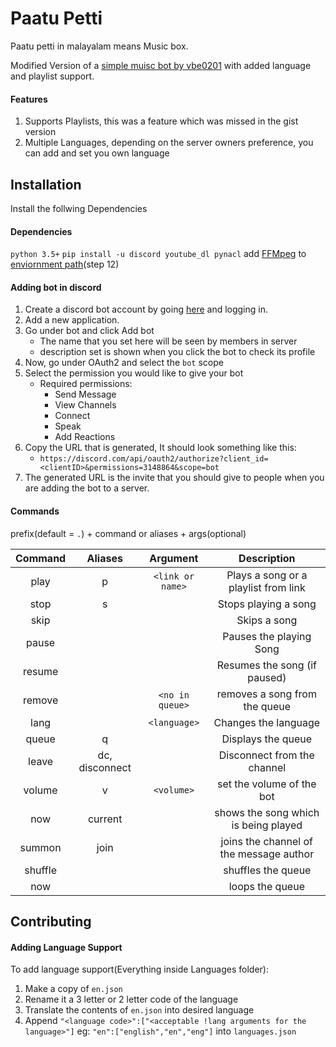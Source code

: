 # Paatu Petti
Paatu petti in malayalam means Music box. 


Modified Version of a [simple muisc bot by vbe0201](https://gist.github.com/vbe0201/ade9b80f2d3b64643d854938d40a0a2d) with added language and playlist support.




#### Features
1. Supports Playlists, this was a feature which was missed in the gist version
2. Multiple Languages, depending on the server owners preference, you can add and set you own language

## Installation
Install the follwing Dependencies
#### Dependencies
`python 3.5+`
`pip install -u discord youtube_dl pynacl`
add [FFMpeg](https://ffmpeg.org/download.html) to [enviornment path](https://www.wikihow.com/Install-FFmpeg-on-Windows)(step 12)

#### Adding bot in discord 
1. Create a discord bot account by going [here](https://discord.com/developers/applications) and logging in.
2. Add a new application.
3. Go under bot and click Add bot
    - The name that you set here will be seen by members in server 
    - description set is shown when you click the bot to check its profile
4. Now, go under OAuth2 and select the `bot` scope
5. Select the permission you would like to give your bot
    - Required permissions:
        - Send Message
        - View Channels
        - Connect
        - Speak
        - Add Reactions
6. Copy the URL that is generated, It should look something like this:
    - `https://discord.com/api/oauth2/authorize?client_id=<clientID>&permissions=3148864&scope=bot`
7. The generated URL is the invite that you should give to people when you are adding the bot to a server.

#### Commands
prefix(default = `.`) + command or aliases + args(optional) 

| Command      | Aliases    | Argument       | Description                             |
|   :----:     |    :----:  | :----:         |     :----:                              |
| play         | p          | `<link or name>` |    Plays a song or a playlist from link |
| stop         | s          |                |    Stops playing a song                 |
|skip          |            |                |   Skips a song                          |
|pause         |            |                |  Pauses the playing Song                | 
|resume        |            |                | Resumes the song (if paused)            |
|remove        |            | `<no in queue>`  |  removes a song from the queue          |
|lang          |            | `<language>`  |  Changes the language          |
|queue        |     q       |   |  Displays the queue          |
|leave        |       dc, disconnect     |   |  Disconnect from the channel          |
|volume        |    v        | `<volume>`  |  set the volume of the bot          |
|now        |        current    |   |  shows the song which is being played          |
|summon        |   join         |   |  joins the channel of the message author          |
|shuffle        |            |   |  shuffles the queue         |
|now        |            |   |  loops the queue         |

## Contributing
#### Adding Language Support
To add language support(Everything inside Languages folder):
1. Make a copy of `en.json`
2. Rename it a 3 letter or 2 letter code of the language
3. Translate the contents of `en.json` into desired language
4. Append `"<language code>":["<acceptable !lang arguments for the language>"]` eg: `"en":["english","en","eng"]` into `languages.json`
